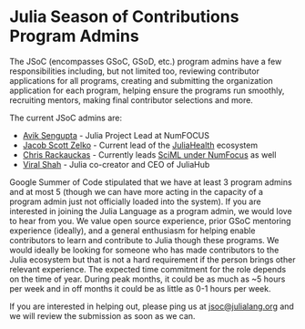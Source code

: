 # Julia Season of Contributions Program Admins

The JSoC (encompasses GSoC, GSoD, etc.) program admins have a few responsibilities including, but not limited too, reviewing contributor applications for all programs, creating and submitting the organization application for each program, helping ensure the programs run smoothly, recruiting mentors, making final contributor selections and more. 

The current JSoC admins are: 
- [Avik Sengupta](https://twitter.com/aviksengupta) - Julia Project Lead at NumFOCUS
- [Jacob Scott Zelko](https://jacobzelko.com/) - Current lead of the [JuliaHealth](https://juliahealth.org/) ecosystem
- [Chris Rackauckas](https://www.chrisrackauckas.com/) - Currently leads [SciML under NumFocus](https://sciml.ai/dev/#google_summer_of_code) as well
- [Viral Shah](https://en.wikipedia.org/wiki/Viral_B._Shah) - Julia co-creator and CEO of JuliaHub
	
Google Summer of Code stipulated that we have at least 3 program admins and at most 5 (though we can have more acting in the capacity of a program admin just not officially loaded into the system). If you are interested in joining the Julia Language as a program admin, we would love to hear from you. We value open source experience, prior GSoC mentoring experience (ideally), and a general enthusiasm for helping enable contributors to learn and contribute to Julia though these programs. We would ideally be looking for someone who has made contributors to the Julia ecosystem but that is not a hard requirement if the person brings other relevant experience. The expected time commitment for the role depends on the time of year. During peak months, it could be as much as ~5 hours per week and in off months it could be as little as 0-1 hours per week.

If you are interested in helping out, please ping us at [jsoc@julialang.org](mailto:jsoc@julialang.org) and we will review the submission as soon as we can. 
